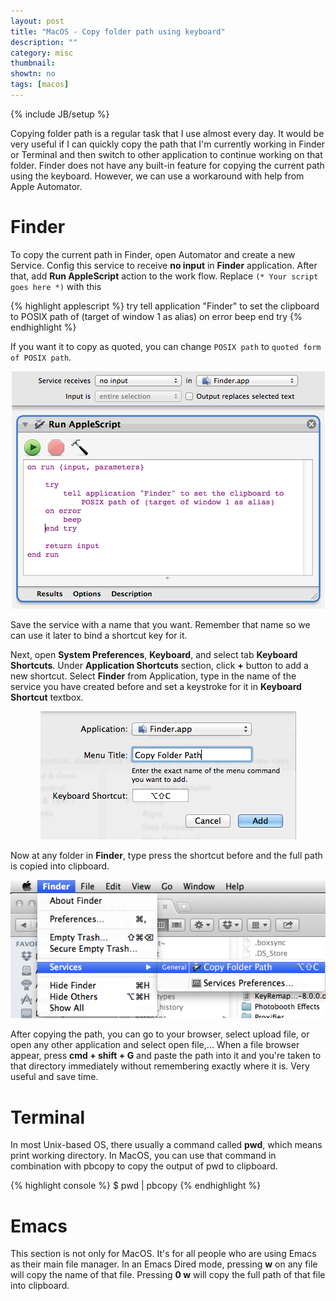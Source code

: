 ```yaml
---
layout: post
title: "MacOS - Copy folder path using keyboard"
description: ""
category: misc
thumbnail: 
showtn: no
tags: [macos]
---
```

{% include JB/setup %}

Copying folder path is a regular task that I use almost every day. It would be
very useful if I can quickly copy the path that I'm currently working in Finder
or Terminal and then switch to other application to continue working on that
folder. Finder does not have any built-in feature for copying the current path
using the keyboard. However, we can use a workaround with help from Apple
Automator.

# Finder

To copy the current path in Finder, open Automator and create a new Service.
Config this service to receive **no input** in **Finder** application. After
that, add **Run AppleScript** action to the work flow. Replace
`(* Your script goes here *)` with this

{% highlight applescript %}
try
    tell application "Finder" to set the clipboard to POSIX path of (target of window 1 as alias)
on error
    beep
end try
{% endhighlight %}

If you want it to copy as quoted, you can change `POSIX path` to
`quoted form of POSIX path`.

<center>
<img src="/files/2013-09-15-macos-copy-folder-path/automator.png" />
</center>

Save the service with a name that you want. Remember that name so we
can use it later to bind a shortcut key for it.

<!-- more -->

Next, open **System Preferences**, **Keyboard**, and select tab
**Keyboard Shortcuts**. Under **Application Shortcuts** section, click **+**
button to add a new shortcut. Select **Finder** from Application, type in the
name of the service you have created before and set a keystroke for it in
**Keyboard Shortcut** textbox.

<center>
<img src="/files/2013-09-15-macos-copy-folder-path/syspref.png" />
</center>

Now at any folder in **Finder**, type press the shortcut before and the full
path is copied into clipboard.

<center>
<img src="/files/2013-09-15-macos-copy-folder-path/finder.png" />
</center>

After copying the path, you can go to your browser, select upload file, or open
any other application and select open file,... When a file browser appear, press
**cmd + shift + G** and paste the path into it and you're taken to that
directory immediately without remembering exactly where it is. Very useful and
save time.

# Terminal

In most Unix-based OS, there usually a command called **pwd**, which means print
working directory. In MacOS, you can use that command in combination with pbcopy
to copy the output of pwd to clipboard.

{% highlight console %}
$ pwd | pbcopy
{% endhighlight %}

# Emacs

This section is not only for MacOS. It's for all people who are using Emacs as
their main file manager. In an Emacs Dired mode, pressing **w** on any file will
copy the name of that file. Pressing **0 w** will copy the full path of that
file into clipboard.
